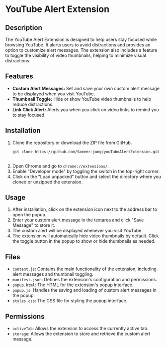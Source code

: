  <h1>YouTube Alert Extension</h1>
  <h2>Description</h2>
  <p>The YouTube Alert Extension is designed to help users stay focused while browsing YouTube. It alerts users to avoid distractions and provides an option to customize alert messages. The extension also includes a feature to toggle the visibility of video thumbnails, helping to minimize visual distractions.</p>

  <h2>Features</h2>
  <ul>
    <li><strong>Custom Alert Messages:</strong> Set and save your own custom alert message to be displayed when you visit YouTube.</li>
    <li><strong>Thumbnail Toggle:</strong> Hide or show YouTube video thumbnails to help reduce distractions.</li>
    <li><strong>Link Click Alert:</strong> Alerts you when you click on video links to remind you to stay focused.</li>
  </ul>

  <h2>Installation</h2>
  <ol>
    <li>Clone the repository or download the ZIP file from GitHub.</li>
    <pre>
<code>git clone https://github.com/Sameer-jung/youTubeAlertExtension.git</code>
    </pre>
    <li>Open Chrome and go to <code>chrome://extensions/</code>.</li>
    <li>Enable "Developer mode" by toggling the switch in the top-right corner.</li>
    <li>Click on the "Load unpacked" button and select the directory where you cloned or unzipped the extension.</li>
  </ol>

  <h2>Usage</h2>
  <ol>
    <li>After installation, click on the extension icon next to the address bar to open the popup.</li>
    <li>Enter your custom alert message in the textarea and click "Save Message" to store it.</li>
    <li>The custom alert will be displayed whenever you visit YouTube.</li>
    <li>The extension will automatically hide video thumbnails by default. Click the toggle button in the popup to show or hide thumbnails as needed.</li>
  </ol>

  <h2>Files</h2>
  <ul>
    <li><code>content.js</code>: Contains the main functionality of the extension, including alert messages and thumbnail toggling.</li>
    <li><code>manifest.json</code>: Defines the extension's configuration and permissions.</li>
    <li><code>popup.html</code>: The HTML for the extension's popup interface.</li>
    <li><code>popup.js</code>: Handles the saving and loading of custom alert messages in the popup.</li>
    <li><code>styles.css</code>: The CSS file for styling the popup interface.</li>
  </ul>

  <h2>Permissions</h2>
  <ul>
    <li><code>activeTab</code>: Allows the extension to access the currently active tab.</li>
    <li><code>storage</code>: Allows the extension to store and retrieve the custom alert message.</li>
  </ul>